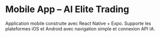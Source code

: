 # Mobile App – AI Elite Trading

Application mobile construite avec React Native + Expo.
Supporte les plateformes iOS et Android avec navigation simple et connexion API IA.